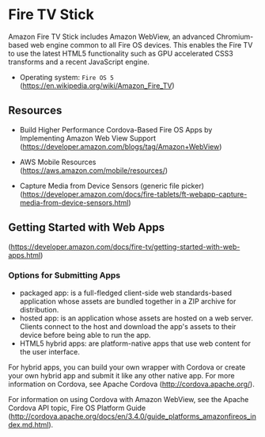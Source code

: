 # Fire TV Stick

Amazon Fire TV Stick includes Amazon WebView, an advanced Chromium-based web engine common to all Fire OS devices. This enables the Fire TV to use the latest HTML5 functionality such as GPU accelerated CSS3 transforms and a recent JavaScript engine.

* Operating system: `Fire OS 5` 
(https://en.wikipedia.org/wiki/Amazon_Fire_TV)

## Resources

* Build Higher Performance Cordova-Based Fire OS Apps by Implementing Amazon Web View Support   
(https://developer.amazon.com/blogs/tag/Amazon+WebView)

* AWS Mobile Resources   
(https://aws.amazon.com/mobile/resources/)

* Capture Media from Device Sensors (generic file picker)   
(https://developer.amazon.com/docs/fire-tablets/ft-webapp-capture-media-from-device-sensors.html)

## Getting Started with Web Apps
(https://developer.amazon.com/docs/fire-tv/getting-started-with-web-apps.html)

### Options for Submitting Apps

* packaged app: is a full-fledged client-side web standards-based application whose assets are bundled together in a ZIP archive for distribution.
* hosted app: is an application whose assets are hosted on a web server. Clients connect to the host and download the app's assets to their device before being able to run the app.
* HTML5 hybrid apps: are platform-native apps that use web content for the user interface.

For hybrid apps, you can build your own wrapper with Cordova or create your own hybrid app and submit it like any other native app. For more information on Cordova, see Apache Cordova (http://cordova.apache.org/). 

For information on using Cordova with Amazon WebView, see the Apache Cordova API topic, Fire OS Platform Guide (http://cordova.apache.org/docs/en/3.4.0/guide_platforms_amazonfireos_index.md.html).
